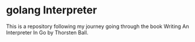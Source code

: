 # golang Interpreter

This is a repository following my journey going through the book Writing An Interpreter In Go by Thorsten Ball.
